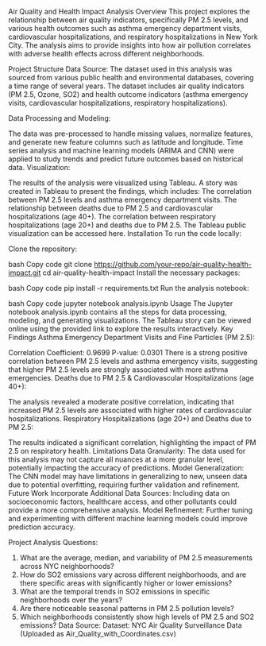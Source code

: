 Air Quality and Health Impact Analysis
Overview
This project explores the relationship between air quality indicators, specifically PM 2.5 levels, and various health outcomes such as asthma emergency department visits, cardiovascular hospitalizations, and respiratory hospitalizations in New York City. The analysis aims to provide insights into how air pollution correlates with adverse health effects across different neighborhoods.

Project Structure
Data Source: The dataset used in this analysis was sourced from various public health and environmental databases, covering a time range of several years. The dataset includes air quality indicators (PM 2.5, Ozone, SO2) and health outcome indicators (asthma emergency visits, cardiovascular hospitalizations, respiratory hospitalizations).

Data Processing and Modeling:

The data was pre-processed to handle missing values, normalize features, and generate new feature columns such as latitude and longitude.
Time series analysis and machine learning models (ARIMA and CNN) were applied to study trends and predict future outcomes based on historical data.
Visualization:

The results of the analysis were visualized using Tableau. A story was created in Tableau to present the findings, which includes:
The correlation between PM 2.5 levels and asthma emergency department visits.
The relationship between deaths due to PM 2.5 and cardiovascular hospitalizations (age 40+).
The correlation between respiratory hospitalizations (age 20+) and deaths due to PM 2.5.
The Tableau public visualization can be accessed here.
Installation
To run the code locally:

Clone the repository:

bash
Copy code
git clone https://github.com/your-repo/air-quality-health-impact.git
cd air-quality-health-impact
Install the necessary packages:

bash
Copy code
pip install -r requirements.txt
Run the analysis notebook:

bash
Copy code
jupyter notebook analysis.ipynb
Usage
The Jupyter notebook analysis.ipynb contains all the steps for data processing, modeling, and generating visualizations.
The Tableau story can be viewed online using the provided link to explore the results interactively.
Key Findings
Asthma Emergency Department Visits and Fine Particles (PM 2.5):

Correlation Coefficient: 0.9699
P-value: 0.0301
There is a strong positive correlation between PM 2.5 levels and asthma emergency visits, suggesting that higher PM 2.5 levels are strongly associated with more asthma emergencies.
Deaths due to PM 2.5 & Cardiovascular Hospitalizations (age 40+):

The analysis revealed a moderate positive correlation, indicating that increased PM 2.5 levels are associated with higher rates of cardiovascular hospitalizations.
Respiratory Hospitalizations (age 20+) and Deaths due to PM 2.5:

The results indicated a significant correlation, highlighting the impact of PM 2.5 on respiratory health.
Limitations
Data Granularity: The data used for this analysis may not capture all nuances at a more granular level, potentially impacting the accuracy of predictions.
Model Generalization: The CNN model may have limitations in generalizing to new, unseen data due to potential overfitting, requiring further validation and refinement.
Future Work
Incorporate Additional Data Sources: Including data on socioeconomic factors, healthcare access, and other pollutants could provide a more comprehensive analysis.
Model Refinement: Further tuning and experimenting with different machine learning models could improve prediction accuracy.

Project Analysis Questions:
1. What are the average, median, and variability of PM 2.5 measurements 
across NYC neighborhoods?
2. How do SO2 emissions vary across different neighborhoods, and are there 
specific areas with significantly higher or lower emissions?
3. What are the temporal trends in SO2 emissions in specific neighborhoods 
over the years?
4. Are there noticeable seasonal patterns in PM 2.5 pollution levels?
5. Which neighborhoods consistently show high levels of PM 2.5 and SO2 
emissions?
Data Source:
Dataset: NYC Air Quality Surveillance Data (Uploaded as 
Air_Quality_with_Coordinates.csv)
